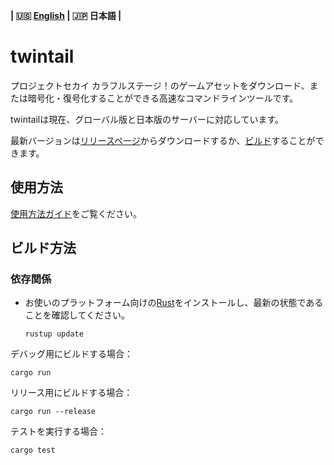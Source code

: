 **| :us: [English](/README.md) | :jp: 日本語 |**
# twintail
プロジェクトセカイ カラフルステージ！のゲームアセットをダウンロード、または暗号化・復号化することができる高速なコマンドラインツールです。

twintailは現在、グローバル版と日本版のサーバーに対応しています。

最新バージョンは[リリースページ](/releases/latest)からダウンロードするか、[ビルド](#building)することができます。

## 使用方法
[使用方法ガイド](/docs/usage/jp.md)をご覧ください。

## ビルド方法
### 依存関係
- お使いのプラットフォーム向けの[Rust](https://www.rust-lang.org/tools/install)をインストールし、最新の状態であることを確認してください。
  ```
  rustup update
  ```

デバッグ用にビルドする場合：
```
cargo run
```

リリース用にビルドする場合：
```
cargo run --release
```

テストを実行する場合：
```
cargo test
```
